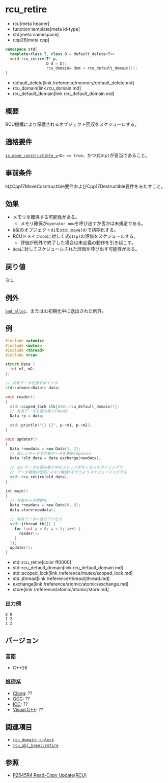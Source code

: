 # rcu_retire
* rcu[meta header]
* function template[meta id-type]
* std[meta namespace]
* cpp26[meta cpp]

```cpp
namespace std{
  template<class T, class D = default_delete<T>>
  void rcu_retire(T* p,
                  D d = D(),
                  rcu_domain& dom = rcu_default_domain());
}
```
* default_delete[link /reference/memory/default_delete.md]
* rcu_domain[link rcu_domain.md]
* rcu_default_domain[link rcu_default_domain.md]

## 概要
RCU機構により保護されるオブジェクト回収をスケジュールする。


## 適格要件
[`is_move_constructible_v`](/reference/type_traits/is_move_constructible.md)`<D> == true`、かつ式`d(p)`が妥当であること。


## 事前条件
`D`はCpp17MoveCosntructible要件およびCpp17Destructible要件をみたすこと。


## 効果
- メモリを確保する可能性がある。
    - メモリ確保が`operator new`を呼び出すか否かは未規定である。
- `D`型のオブジェクト`d1`を[`std::move`](/reference/utility/move.md)`(d)`で初期化する。
- RCUドメイン`dom`に対して式`d1(p)`の評価をスケジュールする。
    - 評価が例外で終了した場合は未定義の動作を引き起こす。
- `dom`に対してスケジュールされた評価を呼び出す可能性がある。


## 戻り値
なし


## 例外
[`bad_alloc`](/reference/new/bad_alloc.md)、または`d1`初期化中に送出された例外。


## 例
```cpp example
#include <atomic>
#include <mutex>
#include <thread>
#include <rcu>

struct Data {
  int m1, m2;
};

// 共有データを指すポインタ
std::atomic<Data*> data;

void reader()
{
  std::scoped_lock slk{std::rcu_default_domain()};
  // 共有データを読み取り(Read)
  Data *p = data;

  std::println("{} {}", p->m1, p->m2);
}

void updater()
{
  Data *newdata = new Data{1, 2};
  // 新しいデータで共有データを更新(Update)
  Data *old_data = data.exchange(newdata);

  // 古いデータを読み取り中のスレッドがなくなったタイミングで
  // データ領域の回収(メモリ解放)を行うようスケジューリングする
  std::rcu_retire(old_data);
}

int main()
{
  // 共有データ初期化
  Data *newdata = new Data{0, 0};
  data.store(newdata);

  // 共有データへ並行アクセス
  std::jthread th{[] {
    for (int i = 0; i < 3; i++) {
      reader();
    }
  }};
  updater();
}
```
* std::rcu_retire[color ff0000]
* std::rcu_default_domain[link rcu_default_domain.md]
* std::scoped_lock[link /reference/mutex/scoped_lock.md]
* std::jthread[link /reference/thread/jthread.md]
* exchange[link /reference/atomic/atomic/exchange.md]
* store[link /reference/atomic/atomic/store.md]

### 出力例
```
0 0
1 2
1 2
```

## バージョン
### 言語
- C++26

### 処理系
- [Clang](/implementation.md#clang): ??
- [GCC](/implementation.md#gcc): ??
- [ICC](/implementation.md#icc): ??
- [Visual C++](/implementation.md#visual_cpp): ??


## 関連項目
- [`rcu_domain::unlock`](rcu_domain/unlock.md)
- [`rcu_obj_base::retire`](rcu_obj_base/retire.md)


## 参照
- [P2545R4 Read-Copy Update(RCU)](https://open-std.org/jtc1/sc22/wg21/docs/papers/2023/p2545r4.pdf)
